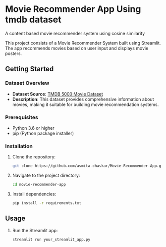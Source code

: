 # Movie Recommender App Using tmdb dataset
A content based movie recommender system using cosine similarity

This project consists of a Movie Recommender System built using Streamlit. The app recommends movies based on user input and displays movie posters.

## Getting Started

### Dataset Overview

- **Dataset Source:** [TMDB 5000 Movie Dataset](https://www.kaggle.com/tmdb/tmdb-movie-metadata)
- **Description:** This dataset provides comprehensive information about movies, making it suitable for building movie recommendation systems.


### Prerequisites

- Python 3.6 or higher
- pip (Python package installer)

### Installation

1. Clone the repository:

    ```bash
    git clone https://github.com/asmita-chaskar/Movie-Recommender-App.git
    ```

2. Navigate to the project directory:

    ```bash
    cd movie-recommender-app
    ```

3. Install dependencies:

    ```bash
    pip install -r requirements.txt
    ```

## Usage

1. Run the Streamlit app:

    ```bash
    streamlit run your_streamlit_app.py
    ```

